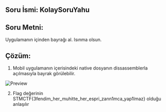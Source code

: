 ## Soru İsmi: KolaySoruYahu

## Soru Metni: 

Uygulamanın içinden bayrağı al. Isınma olsun.

## Çözüm: 

1. Mobil uygulamanın içerisindeki native dosyanın dissassemblerla açılmasıyla bayrak görülebilir.

![Preview](https://github.com/stmctf/stmctf18/blob/master/MOB/Matrix/mat1.png)

2. Flag değerinin STMCTF{3fendim_her_muhitte_her_espri_zann1mca_yap1lmaz} olduğu anlaşılır
